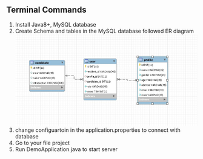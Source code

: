 ## Terminal Commands

1. Install Java8+, MySQL database
2. Create Schema and tables in the MySQL database followed ER diagram
![Database ER Diagram](ERdiagram.jpg)
3. change configuartoin in the application.properties to connect with database
3. Go to your file project
4. Run DemoApplication.java to start server
